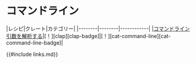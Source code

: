 # <!--Command Line--> コマンドライン

|<!--Recipe-->レシピ|<!--Crates-->クレート|<!--Categories-->カテゴリー|
|<!------------>--------|<!------------>--------|<!---------------->------------|
|<!--[Parse command line arguments][ex-clap-basic]-->[コマンドライン引数を解析する][ex-clap-basic]|<!--[!][clap]-->[！][clap][clap-badge]|<!--[!][cat-command-line]-->[！][cat-command-line][cat-command-line-badge]|

[ex-clap-basic]: cli/arguments.html#parse-command-line-arguments
<!--{{#include links.md}}-->
{{#include links.md}}
